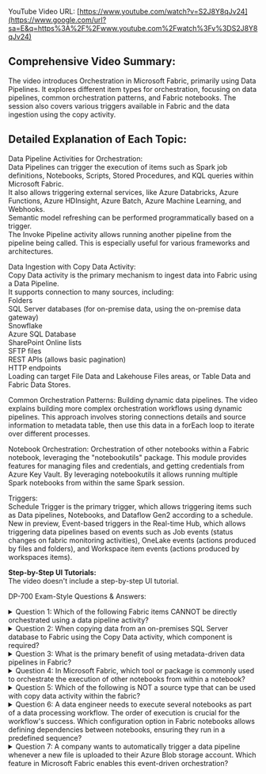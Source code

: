 YouTube Video URL: [https://www.youtube.com/watch?v=S2J8Y8qJv24](https://www.google.com/url?sa=E&q=https%3A%2F%2Fwww.youtube.com%2Fwatch%3Fv%3DS2J8Y8qJv24)

## Comprehensive Video Summary:  
The video introduces Orchestration in Microsoft Fabric, primarily using Data Pipelines. It explores different item types for orchestration, focusing on data pipelines, common orchestration patterns, and Fabric notebooks. The session also covers various triggers available in Fabric and the data ingestion using the copy activity.

## Detailed Explanation of Each Topic:  
Data Pipeline Activities for Orchestration:  
Data Pipelines can trigger the execution of items such as Spark job definitions, Notebooks, Scripts, Stored Procedures, and KQL queries within Microsoft Fabric.  
It also allows triggering external services, like Azure Databricks, Azure Functions, Azure HDInsight, Azure Batch, Azure Machine Learning, and Webhooks.  
Semantic model refreshing can be performed programmatically based on a trigger.  
The Invoke Pipeline activity allows running another pipeline from the pipeline being called. This is especially useful for various frameworks and architectures.

Data Ingestion with Copy Data Activity:  
Copy Data activity is the primary mechanism to ingest data into Fabric using a Data Pipeline.  
It supports connection to many sources, including:  
Folders  
SQL Server databases (for on-premise data, using the on-premise data gateway)  
Snowflake  
Azure SQL Database  
SharePoint Online lists  
SFTP files  
REST APIs (allows basic pagination)  
HTTP endpoints  
Loading can target File Data and Lakehouse Files areas, or Table Data and Fabric Data Stores.

Common Orchestration Patterns: Building dynamic data pipelines. The video explains building more complex orchestration workflows using dynamic pipelines. This approach involves storing connections details and source information to metadata table, then use this data in a forEach loop to iterate over different processes.

Notebook Orchestration: Orchestration of other notebooks within a Fabric notebook, leveraging the "notebookutils" package. This module provides features for managing files and credentials, and getting credentials from Azure Key Vault. By leveraging notebookutils it allows running multiple Spark notebooks from within the same Spark session.

Triggers:  
Schedule Trigger is the primary trigger, which allows triggering items such as Data pipelines, Notebooks, and Dataflow Gen2 according to a schedule.  
New in preview, Event-based triggers in the Real-time Hub, which allows triggering data pipelines based on events such as Job events (status changes on fabric monitoring activities), OneLake events (actions produced by files and folders), and Workspace item events (actions produced by workspaces items).

**Step-by-Step UI Tutorials:**  
The video doesn't include a step-by-step UI tutorial.

DP-700 Exam-Style Questions & Answers:

<details>  
<summary>Question 1: Which of the following Fabric items CANNOT be directly orchestrated using a data pipeline activity?</summary>  
A) Spark Job Definition  
B) KQL Query  
C) Semantic Model Refresh  
D) Power BI Report  
<br>  
Correct Answer: D) Power BI Report  
Explanation: Data pipelines in Fabric do not directly orchestrate Power BI reports. They can orchestrate the refresh of semantic models, which are the data sources for Power BI reports, but not the reports themselves. (Reference: Data Pipeline Activities in Fabric, video timeline 1:00)  
</details>  

<details>  
<summary>Question 2: When copying data from an on-premises SQL Server database to Fabric using the Copy Data activity, which component is required?</summary>  
A) Azure Data Lake Storage Gen2  
B) Azure Synapse Analytics  
C) On-premises data gateway  
D) Azure Databricks  
<br>  
Correct Answer: C) On-premises data gateway  
Explanation: An on-premises data gateway is needed to securely connect to and transfer data from on-premises SQL Server databases to Microsoft Fabric. (Reference: Data Ingestion for the Copy Data Activity, video timeline 3:51)  
</details>  

<details>  
<summary>Question 3: What is the primary benefit of using metadata-driven data pipelines in Fabric?</summary>  
A) Improved Data Security  
B) Simplified Error Handling  
C) Enhanced Scalability and Flexibility  
D) Reduced Cloud Costs  
<br>  
Correct Answer: C) Enhanced Scalability and Flexibility  
Explanation: Metadata-driven data pipelines allow scaling and processing various datasets without needing to modify the pipeline itself, thus offering enhanced scalability and flexibility. (Reference: Building dynamic data pipelines, video timeline 10:45-10:51)  
</details>  

<details>  
<summary>Question 4: In Microsoft Fabric, which tool or package is commonly used to orchestrate the execution of other notebooks from within a notebook?</summary>  
A) Azure Synapse Analytics  
B) notebookutils  
C) Dataflow Gen2  
D) Data Activator  
<br>  
Correct Answer: B) notebookutils  
Explanation: The notebookutils package, a library managed and maintained by Microsoft, is commonly used for orchestrating the execution of other notebooks within a Fabric notebook. (Reference: Orchestration using Notebooks, video timeline 0:36-0:41, 1:50-1:51)  
</details>  

<details>  
<summary>Question 5: Which of the following is NOT a source type that can be used with copy data activity within the fabric?</summary>  
A) REST API  
B) Amazon S3  
C) Sharepoint online  
D) Fabric Semantic Model  
<br>  
Correct Answer: D) Fabric Semantic Model  
Explanation: Copy Data activity can only read data outside of the Fabric to load them into Fabric. You cannot copy a semantic model through Copy Data activity. (Reference: Data Ingestion for the Copy Data Activity, video timeline 3:30)  
</details>  

<details>  
<summary>Question 6: A data engineer needs to execute several notebooks as part of a data processing workflow. The order of execution is crucial for the workflow's success. Which configuration option in Fabric notebooks allows defining dependencies between notebooks, ensuring they run in a predefined sequence?</summary>  
A) Parallel Execution  
B) Notebook parameters  
C) DAG(directed-acyclic graph)  
D) ForEach loop  
<br>  
Correct Answer: C) DAG(directed-acyclic graph)  
Explanation: This allows defining dependencies and sequencing the execution of notebooks within the overall workflow. (Reference: Notebook Orchestration, video timeline 17:53-17:54)  
</details>  

<details>  
<summary>Question 7: A company wants to automatically trigger a data pipeline whenever a new file is uploaded to their Azure Blob storage account. Which feature in Microsoft Fabric enables this event-driven orchestration?</summary>  
A) Scheduled Triggers  
B) Custom Connectors  
C) Event-Based Triggers in Real-time Hub  
D) Data Activator  
<br>  
Correct Answer: C) Event-Based Triggers in Real-time Hub  
Explanation: Fabric Data Pipelines can be triggered by certain system generated Fabric events within the Real-time Hub, such as when a new file is added in Azure Blob Storage account. (Reference: Triggers in Microsoft Fabric, video timeline 2:36-2:37).  
</details>